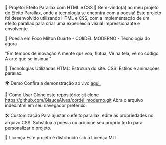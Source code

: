 
🌟 Projeto: Efeito Parallax com HTML e CSS 🌟
Bem-vindo(a) ao meu projeto de Efeito Parallax, onde a tecnologia se encontra com a poesia! Este projeto foi desenvolvido utilizando HTML e CSS, com a implementação de um efeito parallax para criar uma experiência visual impressionante e envolvente.

📜 Poesia em Foco
Milton Duarte - CORDEL MODERNO - Tecnologia do agora

"Em tempos de inovação
A mente que voa, flutua,
Vê na tela, vê no código
A arte que se insinua."

🎨 Tecnologias Utilizadas
HTML: Estrutura do site.
CSS: Estilos e animações parallax.

🌍 Demo
Confira a demonstração ao vivo [aqui. ](https://glaucealves.github.io/cordel_moderno/)

🚀 Como Usar
Clone este repositório:
git clone https://github.com/GlauceAlves/cordel_moderno.git
Abra o arquivo index.html em seu navegador preferido.

🛠️ Customização
Para ajustar o efeito parallax, edite as propriedades no arquivo CSS.
Substitua a poesia ou adicione seu próprio texto para personalizar o projeto.

📄 Licença
Este projeto é distribuído sob a Licença MIT.
